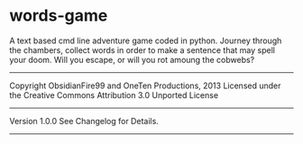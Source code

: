 words-game
==========

A text based cmd line adventure game coded in python.
Journey through the chambers, collect words in order to make a sentence that may spell your doom. Will you escape, or will you rot amoung the cobwebs?

----------

Copyright ObsidianFire99 and OneTen Productions, 2013
Licensed under the Creative Commons Attribution 3.0 Unported License

----------

Version 1.0.0
See Changelog for Details.

----------
